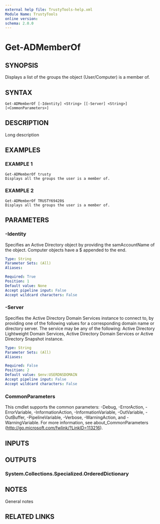 ```yaml
---
external help file: TrustyTools-help.xml
Module Name: TrustyTools
online version:
schema: 2.0.0
---
```


# Get-ADMemberOf

## SYNOPSIS
Displays a list of the groups the object (User/Computer) is a member of.

## SYNTAX

```
Get-ADMemberOf [-Identity] <String> [[-Server] <String>] [<CommonParameters>]
```

## DESCRIPTION
Long description

## EXAMPLES

### EXAMPLE 1
```
Get-ADMemberOf trusty
Displays all the groups the user is a member of.
```

### EXAMPLE 2
```
Get-ADMemberOf TRUSTY69420$
Displays all the groups the user is a member of.
```

## PARAMETERS

### -Identity
Specifies an Active Directory object by providing the samAccountName of the object.
Computer objects have a $ appended to the end.

```yaml
Type: String
Parameter Sets: (All)
Aliases:

Required: True
Position: 1
Default value: None
Accept pipeline input: False
Accept wildcard characters: False
```

### -Server
Specifies the Active Directory Domain Services instance to connect to, by providing one of the following values for a corresponding domain name or directory server.
The service
may be any of the following:  Active Directory Lightweight Domain Services, Active Directory Domain Services or Active Directory Snapshot instance.

```yaml
Type: String
Parameter Sets: (All)
Aliases:

Required: False
Position: 2
Default value: $env:USERDNSDOMAIN
Accept pipeline input: False
Accept wildcard characters: False
```

### CommonParameters
This cmdlet supports the common parameters: -Debug, -ErrorAction, -ErrorVariable, -InformationAction, -InformationVariable, -OutVariable, -OutBuffer, -PipelineVariable, -Verbose, -WarningAction, and -WarningVariable.
For more information, see about_CommonParameters (http://go.microsoft.com/fwlink/?LinkID=113216).

## INPUTS

## OUTPUTS

### System.Collections.Specialized.OrderedDictionary
## NOTES
General notes

## RELATED LINKS
